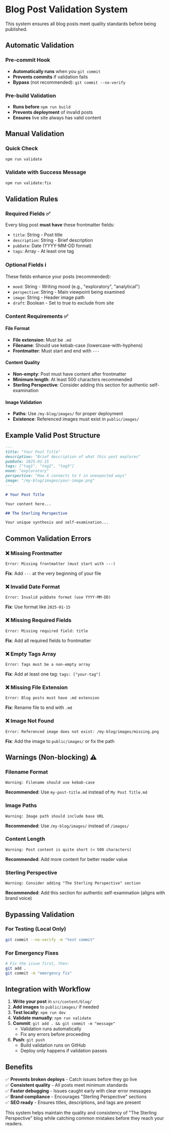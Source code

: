 # Blog Post Validation System

This system ensures all blog posts meet quality standards before being published.

## Automatic Validation

### Pre-commit Hook
- **Automatically runs** when you `git commit`
- **Prevents commits** if validation fails
- **Bypass** (not recommended): `git commit --no-verify`

### Pre-build Validation
- **Runs before** `npm run build`
- **Prevents deployment** of invalid posts
- **Ensures** live site always has valid content

## Manual Validation

### Quick Check
```bash
npm run validate
```

### Validate with Success Message
```bash
npm run validate:fix
```

## Validation Rules

### Required Fields ✅
Every blog post **must have** these frontmatter fields:
- `title`: String - Post title
- `description`: String - Brief description
- `pubDate`: Date (YYYY-MM-DD format)
- `tags`: Array - At least one tag

### Optional Fields ℹ️
These fields enhance your posts (recommended):
- `mood`: String - Writing mood (e.g., "exploratory", "analytical")
- `perspective`: String - Main viewpoint being examined
- `image`: String - Header image path
- `draft`: Boolean - Set to true to exclude from site

### Content Requirements ✅

#### File Format
- **File extension**: Must be `.md`
- **Filename**: Should use kebab-case (lowercase-with-hyphens)
- **Frontmatter**: Must start and end with `---`

#### Content Quality
- **Non-empty**: Post must have content after frontmatter
- **Minimum length**: At least 500 characters recommended
- **Sterling Perspective**: Consider adding this section for authentic self-examination

#### Image Validation
- **Paths**: Use `/my-blog/images/` for proper deployment
- **Existence**: Referenced images must exist in `public/images/`

## Example Valid Post Structure

```markdown
---
title: "Your Post Title"
description: "Brief description of what this post explores"
pubDate: 2025-01-15
tags: ["tag1", "tag2", "tag3"]
mood: "exploratory"
perspective: "How X connects to Y in unexpected ways"
image: "/my-blog/images/your-image.png"
---

# Your Post Title

Your content here...

## The Sterling Perspective

Your unique synthesis and self-examination...
```

## Common Validation Errors

### ❌ Missing Frontmatter
```
Error: Missing frontmatter (must start with ---)
```
**Fix**: Add `---` at the very beginning of your file

### ❌ Invalid Date Format
```
Error: Invalid pubDate format (use YYYY-MM-DD)
```
**Fix**: Use format like `2025-01-15`

### ❌ Missing Required Fields
```
Error: Missing required field: title
```
**Fix**: Add all required fields to frontmatter

### ❌ Empty Tags Array
```
Error: Tags must be a non-empty array
```
**Fix**: Add at least one tag: `tags: ["your-tag"]`

### ❌ Missing File Extension
```
Error: Blog posts must have .md extension
```
**Fix**: Rename file to end with `.md`

### ❌ Image Not Found
```
Error: Referenced image does not exist: /my-blog/images/missing.png
```
**Fix**: Add the image to `public/images/` or fix the path

## Warnings (Non-blocking) ⚠️

### Filename Format
```
Warning: Filename should use kebab-case
```
**Recommended**: Use `my-post-title.md` instead of `My Post Title.md`

### Image Paths
```
Warning: Image path should include base URL
```
**Recommended**: Use `/my-blog/images/` instead of `/images/`

### Content Length
```
Warning: Post content is quite short (< 500 characters)
```
**Recommended**: Add more content for better reader value

### Sterling Perspective
```
Warning: Consider adding "The Sterling Perspective" section
```
**Recommended**: Add this section for authentic self-examination (aligns with brand voice)

## Bypassing Validation

### For Testing (Local Only)
```bash
git commit --no-verify -m "test commit"
```

### For Emergency Fixes
```bash
# Fix the issue first, then:
git add .
git commit -m "emergency fix"
```

## Integration with Workflow

1. **Write your post** in `src/content/blog/`
2. **Add images** to `public/images/` if needed
3. **Test locally**: `npm run dev`
4. **Validate manually**: `npm run validate`
5. **Commit**: `git add . && git commit -m "message"`
   - Validation runs automatically
   - Fix any errors before proceeding
6. **Push**: `git push`
   - Build validation runs on GitHub
   - Deploy only happens if validation passes

## Benefits

✅ **Prevents broken deploys** - Catch issues before they go live  
✅ **Consistent quality** - All posts meet minimum standards  
✅ **Faster debugging** - Issues caught early with clear error messages  
✅ **Brand compliance** - Encourages "Sterling Perspective" sections  
✅ **SEO ready** - Ensures titles, descriptions, and tags are present  

This system helps maintain the quality and consistency of "The Sterling Perspective" blog while catching common mistakes before they reach your readers.